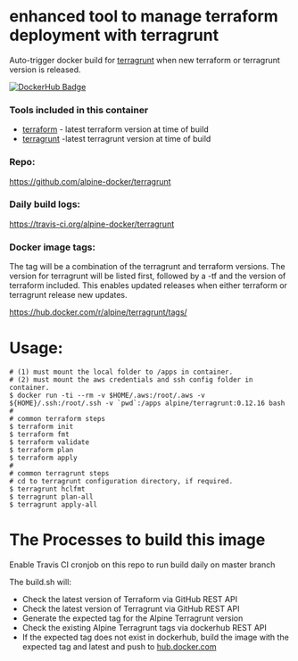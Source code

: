 # enhanced tool to manage terraform deployment with terragrunt

Auto-trigger docker build for [terragrunt](https://github.com/gruntwork-io/terragrunt) when new terraform or terragrunt version is released.

[![DockerHub Badge](http://dockeri.co/image/alpine/terragrunt)](https://hub.docker.com/r/alpine/terragrunt/)

### Tools included in this container

* [terraform](https://terraform.io) - latest terraform version at time of build
* [terragrunt](https://github.com/gruntwork-io/terragrunt) -latest terragrunt version at time of build

### Repo:

https://github.com/alpine-docker/terragrunt

### Daily build logs:

https://travis-ci.org/alpine-docker/terragrunt

### Docker image tags:

The tag will be a combination of the terragrunt and terraform versions. The version for terragrunt will be listed first, followed by a -tf and the version of terraform included.  This enables updated releases when either terraform or terragrunt release new updates. 

https://hub.docker.com/r/alpine/terragrunt/tags/

# Usage:

    # (1) must mount the local folder to /apps in container.
    # (2) must mount the aws credentials and ssh config folder in container.
    $ docker run -ti --rm -v $HOME/.aws:/root/.aws -v ${HOME}/.ssh:/root/.ssh -v `pwd`:/apps alpine/terragrunt:0.12.16 bash
    #
    # common terraform steps
    $ terraform init
    $ terraform fmt
    $ terraform validate
    $ terraform plan
    $ terraform apply
    #
    # common terragrunt steps
    # cd to terragrunt configuration directory, if required.
    $ terragrunt hclfmt
    $ terragrunt plan-all
    $ terragrunt apply-all

# The Processes to build this image

Enable Travis CI cronjob on this repo to run build daily on master branch

The build.sh will:
* Check the latest version of Terraform via GitHub REST API
* Check the latest version of Terragrunt via GitHub REST API
* Generate the expected tag for the Alpine Terragrunt version
* Check the existing Alpine Terragrunt tags via dockerhub REST API
* If the expected tag does not exist in dockerhub, build the image with the expected tag and latest and push to [hub.docker.com](https://hub.docker.com/r/alpine/terragrunt/tags/)
